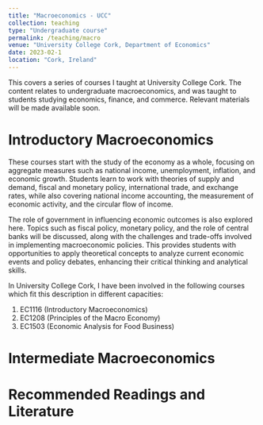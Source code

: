 ```yaml
---
title: "Macroeconomics - UCC"
collection: teaching
type: "Undergraduate course"
permalink: /teaching/macro
venue: "University College Cork, Department of Economics"
date: 2023-02-1
location: "Cork, Ireland"
---
```


This covers a series of courses I taught at University College Cork. The content relates to undergraduate macroeconomics, and was taught to students studying economics, finance, and commerce. Relevant materials will be made available soon.

Introductory Macroeconomics
======
These courses start with the study of the economy as a whole, focusing on aggregate measures such as national income, unemployment, inflation, and economic growth. Students learn to work with theories of supply and demand, fiscal and monetary policy, international trade, and exchange rates, while also covering national income accounting, the measurement of economic activity, and the circular flow of income.

The role of government in influencing economic outcomes is also explored here. Topics such as fiscal policy, monetary policy, and the role of central banks will be discussed, along with the challenges and trade-offs involved in implementing macroeconomic policies. This provides students with opportunities to apply theoretical concepts to analyze current economic events and policy debates, enhancing their critical thinking and analytical skills.

In University College Cork, I have been involved in the following courses which fit this description in different capacities:
1. EC1116 (Introductory Macroeconomics)
2. EC1208 (Principles of the Macro Economy)
3. EC1503 (Economic Analysis for Food Business)

Intermediate Macroeconomics
======

Recommended Readings and Literature
======
